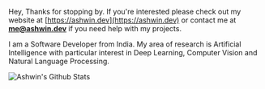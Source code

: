 Hey, Thanks for stopping by. If you're interested please check out my website at [https://ashwin.dev](https://ashwin.dev) or contact me at **me@ashwin.dev** if you need help with my projects.

I am a Software Developer from India. My area of research is Artificial Intelligence with particular interest in Deep Learning, Computer Vision and Natural Language Processing.

<img align="left" alt="Ashwin's Github Stats" src="https://github-readme-stats.codestackr.vercel.app/api?username=theashwin&show_icons=true&hide_border=true" />
